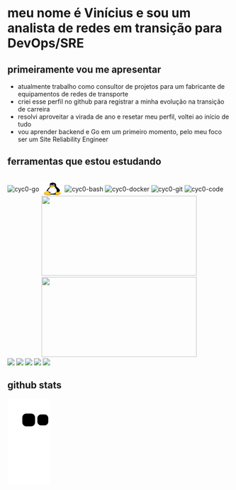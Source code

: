 # meu nome é Vinícius e sou um analista de redes em transição para DevOps/SRE

## primeiramente vou me apresentar

* atualmente trabalho como consultor de projetos para um fabricante de equipamentos de redes de transporte
* criei esse perfil no github para registrar a minha evolução na transição de carreira
* resolvi aproveitar a virada de ano e resetar meu perfil, voltei ao início de tudo
* vou aprender backend e Go em um primeiro momento, pelo meu foco ser um Site Reliability Engineer

## ferramentas que estou estudando

<div style="display: inline_block"><br>
  <img align="center" alt="cyc0-go" height="30" width="50" src="https://cdn.jsdelivr.net/gh/devicons/devicon/icons/go/go-original.svg">
  <img align="center" alt="cyc0-linux" height="30" width="50" src="https://github.com/devicons/devicon/blob/master/icons/linux/linux-original.svg">
  <img align="center" alt="cyc0-bash" height="30" width="50" src="https://cdn.jsdelivr.net/gh/devicons/devicon/icons/bash/bash-original.svg">
  <img align="center" alt="cyc0-docker" height="30" width="50" src="https://cdn.jsdelivr.net/gh/devicons/devicon/icons/docker/docker-original.svg">
  <img align="center" alt="cyc0-git" height="30" width="50" src="https://cdn.jsdelivr.net/gh/devicons/devicon/icons/git/git-original.svg">
  <img align="center" alt="cyc0-code" height="30" width="50"src="https://cdn.jsdelivr.net/gh/devicons/devicon/icons/vscode/vscode-original.svg">
</div>

<div align="center">
  <a href="https://github.com/bl4cktux89">
  <img height="180" width="350" src="https://github-readme-stats.vercel.app/api?username=bl4cktux89&show_icons=true&theme=dracula&include_all_commits=true&count_private=true"/>
  <img height="180" width="350" src="https://github-readme-stats.vercel.app/api/top-langs/?username=bl4cktux89&layout=compact&langs_count=7&theme=dracula"/>
</div>

<div>
  <a href="https://www.linkedin.com/in/vinicius-santana-da-silva" target="_blank"><img src="https://img.shields.io/badge/-LinkedIn-%230077B5?style=for-the-badge&logo=linkedin&logoColor=white" target="_blank"></a>
  <a href="https://t.me/bl4cktux89" target="_blank"><img src="https://img.shields.io/badge/Telegram-2CA5E0?style=for-the-badge&logo=telegram&logoColor=white" target="_blank"></a>
  <a href="https://www.instagram.com/bl4cktux89/" target="_blank"><img src="https://img.shields.io/badge/Instagram-E4405F?style=for-the-badge&logo=instagram&logoColor=white" target="_blank"></a>
  <a href="https://www.twitter.com/bl4cktux89/" target="_blank"><img src="https://img.shields.io/badge/Twitter-1DA1F2?style=for-the-badge&logo=twitter&logoColor=white" target="_blank"></a>
  <a href="https://dev.to/bl4cktux89" target="_blank"><img src="https://img.shields.io/badge/dev.to-0A0A0A?style=for-the-badge&logo=dev.to&logoColor=white" target="_blank"></a>
  

## github stats

  ![Snake animation](https://github.com/bl4cktux89/bl4cktux89/blob/output/github-contribution-grid-snake.svg)
</div>
